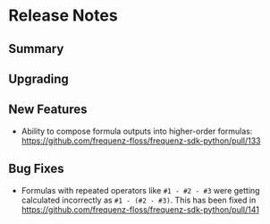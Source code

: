 # Release Notes

## Summary

<!-- Here goes a general summary of what this release is about -->

## Upgrading

<!-- Here goes notes on how to upgrade from previous versions, including deprecations and what they should be replaced with --> 

## New Features

- Ability to compose formula outputs into higher-order formulas:
  https://github.com/frequenz-floss/frequenz-sdk-python/pull/133

## Bug Fixes

- Formulas with repeated operators like `#1 - #2 - #3` were getting
  calculated incorrectly as `#1 - (#2 - #3)`.  This has been fixed in
  https://github.com/frequenz-floss/frequenz-sdk-python/pull/141
